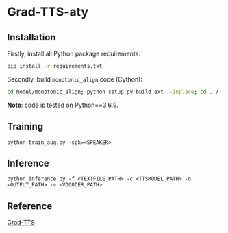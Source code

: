 # Grad-TTS-aty

## Installation

Firstly, install all Python package requirements:

```bash
pip install -r requirements.txt
```

Secondly, build `monotonic_align` code (Cython):

```bash
cd model/monotonic_align; python setup.py build_ext --inplace; cd ../..
```

**Note**: code is tested on Python==3.6.9.


## Training

```
python train_aug.py -spk=<SPEAKER>
```

## Inference

```
python inference.py -f <TEXTFILE_PATH> -c <TTSMODEL_PATH> -o <OUTPUT_PATH> -v <VOCODER_PATH>
```

## Reference

[Grad-TTS](https://github.com/huawei-noah/Speech-Backbones/tree/main/Grad-TTS)